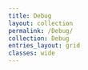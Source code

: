```yaml
---
title: Debug
layout: collection
permalink: /Debug/
collection: Debug
entries_layout: grid
classes: wide
---
```

